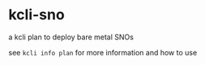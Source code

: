 kcli-sno
=========
a kcli plan to deploy bare metal SNOs

see `kcli info plan` for more information and how to use

